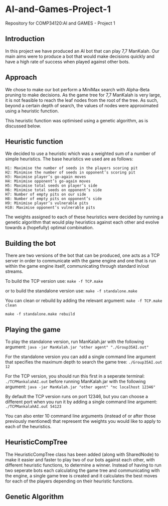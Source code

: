# AI-and-Games-Project-1

Repository for COMP34120:AI and GAMES - Project 1

## Introduction

In this project we have produced an AI bot that can play 7,7 ManKalah. Our main aims were to produce a bot that would make decisions quickly and have a high rate of success when played against other bots.

## Approach

We chose to make our bot perform a MiniMax search with Alpha-Beta pruning to make decisions.
As the game tree for 7,7 ManKalah is very large, it is not feasible to reach the leaf nodes from the root of the tree. As such, beyond a certain depth of search, the values of nodes were approximated using a heuristic function.

This heuristic function was optimised using a genetic algorithm, as is discussed below.

## Heuristic function

We decided to use a heuristic which was a weighted sum of a number of simple heuristics. The base heuristics we used are as follows:

```
H1: Maximise the number of seeds in the players scoring pit
H2: Minimise the number of seeds in opponent’s scoring pit
H3: Maximise player’s go-again moves
H4: Minimise opponent’s go-again moves
H5: Maximise total seeds on player’s side
H6: Minimise total seeds on opponent’s side
H7: Number of empty pits on our side
H8: Number of empty pits on opponent’s side
H9: Minimise player’s vulnerable pits
H10: Maximise opponent’s vulnerable pits
```

The weights assigned to each of these heuristics were decided by running a genetic algorithm that would play heuristics against each other and evolve towards a (hopefully) optimal combination.

## Building the bot

There are two versions of the bot that can be produced, one acts as a TCP server in order to communicate with the game engine and one that is run within the game engine itself, communicating through standard in/out streams.

To build the TCP version use:
  ```make -f TCP.make```

or to build the standalone version use:
  ```make -f standalone.make```
  
You can clean or rebuild by adding the relevant argument:
  ```make -f TCP.make clean```
  
  ```make -f standalone.make rebuild```

## Playing the game

To play the standalone version, run ManKalah.jar with the following argument:
```java -jar ManKalah.jar "other agent" "./Group35AI.out"```

For the standalone version you can add a single command line argument that specifies the maximum depth to search the game tree:
```./Group35AI.out 12```

For the TCP version, you should run this first in a seperate terminal:
```./TCPMankalahAI.out```
before running ManKalah.jar with the following argument:
```java -jar ManKalah.jar "other agent" "nc localhost 12346"```

By default the TCP version runs on port 12346, but you can choose a different port when you run it by adding a single command line argument:
```./TCPMankalahAI.out 54123```
 
You can also enter 10 command line arguments (instead of or after those previously mentioned) that represent the weights you would like to apply to each of the heuristics.

## HeuristicCompTree
The HeuristicCompTree class has been added (along with SharedNode) to make it easier and faster to play two of our bots against each other, with different heuristic functions, to determine a winner. 
Instead of having to run two seperate bots each calculating the game tree and communicating with the engine, a single game tree is created and it calculates the best moves for each of the players depending on their heuristic functions.

## Genetic Algorithm

  
